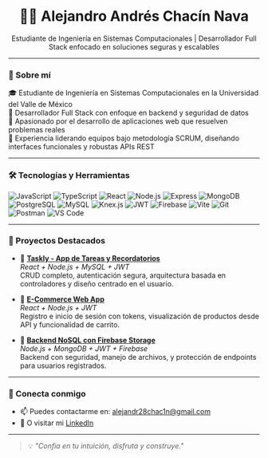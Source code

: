 <h1 align="center">👨‍💻 Alejandro Andrés Chacín Nava</h1>
<p align="center">
Estudiante de Ingeniería en Sistemas Computacionales | Desarrollador Full Stack enfocado en soluciones seguras y escalables
</p>

---

### 🚀 Sobre mí

🎓 Estudiante de Ingeniería en Sistemas Computacionales en la Universidad del Valle de México  
🧠 Desarrollador Full Stack con enfoque en backend y seguridad de datos  
🔐 Apasionado por el desarrollo de aplicaciones web que resuelven problemas reales  
📌 Experiencia liderando equipos bajo metodología SCRUM, diseñando interfaces funcionales y robustas APIs REST

---

### 🛠️ Tecnologías y Herramientas

![JavaScript](https://img.shields.io/badge/-JavaScript-black?style=flat-square&logo=javascript)
![TypeScript](https://img.shields.io/badge/-TypeScript-3178C6?style=flat-square&logo=typescript&logoColor=white)
![React](https://img.shields.io/badge/-React-61DAFB?style=flat-square&logo=react&logoColor=black)
![Node.js](https://img.shields.io/badge/-Node.js-339933?style=flat-square&logo=node.js&logoColor=white)
![Express](https://img.shields.io/badge/-Express.js-black?style=flat-square&logo=express)
![MongoDB](https://img.shields.io/badge/-MongoDB-47A248?style=flat-square&logo=mongodb&logoColor=white)
![PostgreSQL](https://img.shields.io/badge/-PostgreSQL-336791?style=flat-square&logo=postgresql&logoColor=white)
![MySQL](https://img.shields.io/badge/-MySQL-00758F?style=flat-square&logo=mysql&logoColor=white)
![Knex.js](https://img.shields.io/badge/-Knex.js-1a202c?style=flat-square&logo=knex.js&logoColor=white)
![JWT](https://img.shields.io/badge/-JWT-000000?style=flat-square&logo=jsonwebtokens&logoColor=white)
![Firebase](https://img.shields.io/badge/-Firebase-FFCA28?style=flat-square&logo=firebase&logoColor=black)
![Vite](https://img.shields.io/badge/-Vite-646CFF?style=flat-square&logo=vite&logoColor=white)
![Git](https://img.shields.io/badge/-Git-F05032?style=flat-square&logo=git&logoColor=white)
![Postman](https://img.shields.io/badge/-Postman-FF6C37?style=flat-square&logo=postman&logoColor=white)
![VS Code](https://img.shields.io/badge/-VSCode-007ACC?style=flat-square&logo=visual-studio-code)

---

### 📂 Proyectos Destacados

- 🔗 [**Taskly - App de Tareas y Recordatorios**](https://github.com/aChacin8/reminder-project.git)  
  _React + Node.js + MySQL + JWT_  
  CRUD completo, autenticación segura, arquitectura basada en controladores y diseño centrado en el usuario.

- 🛒 [**E-Commerce Web App**](https://github.com/aChacin8/e-commerce-project.git)  
  _React + Node.js + JWT_  
  Registro e inicio de sesión con tokens, visualización de productos desde API y funcionalidad de carrito.

- 🔐 [**Backend NoSQL con Firebase Storage**](https://github.com/aChacin8/Backend-NoSQL.git)  
  _Node.js + MongoDB + JWT + Firebase_  
  Backend con seguridad, manejo de archivos, y protección de endpoints para usuarios registrados.

---

###  🤝  Conecta conmigo

- 📫 Puedes contactarme en: alejandr28chac1n@gmail.com  
- 🔗 O visitar mi [LinkedIn](https://www.linkedin.com/in/alejandrochacin)
---

> 💡 *"Confia en tu intuición, disfruta y construye."*

